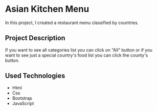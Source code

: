 # Asian Kitchen Menu

In this project, I created a restaurant menu classified by countries.

## Project Description

If you want to see all categories list you can click on "All" button or if you want to see just a special country's food list you can click the county's button.

## Used Technologies

- Html
- Css
- Bootstrap
- JavaScript
